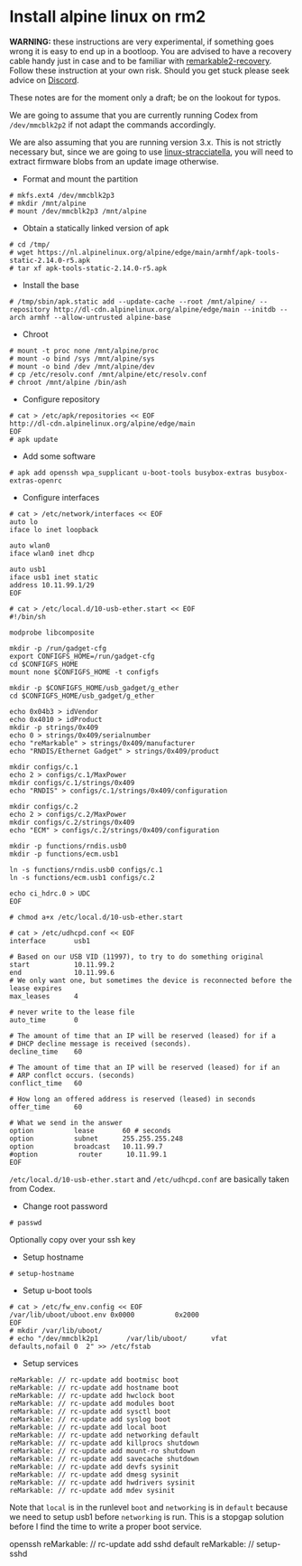 # Install alpine linux on rm2

**WARNING:** these instructions are very experimental, if something goes wrong
it is easy to end up in a bootloop. You are advised to have a recovery cable
handy just in case and to be familiar with
[remarkable2-recovery](https://github.com/ddvk/remarkable2-recovery).
Follow these instruction at your own risk.
Should you get stuck please seek advice on
[Discord](https://discord.com/channels/385916768696139794/385922887812513823).

These notes are for the moment only a draft; be on the lookout for typos.

We are going to assume that you are currently running Codex from
`/dev/mmcblk2p2` if not adapt the commands accordingly. 

We are also assuming that you are running version 3.x. This is not strictly
necessary but, since we are going to use
[linux-stracciatella](https://github.com/Etn40ff/linux-remarkable), you will need
to extract firmware blobs from an update image otherwise.

- Format and mount the partition
```
# mkfs.ext4 /dev/mmcblk2p3
# mkdir /mnt/alpine
# mount /dev/mmcblk2p3 /mnt/alpine
```

- Obtain a statically linked version of apk
```
# cd /tmp/
# wget https://nl.alpinelinux.org/alpine/edge/main/armhf/apk-tools-static-2.14.0-r5.apk
# tar xf apk-tools-static-2.14.0-r5.apk
```

- Install the base
```
# /tmp/sbin/apk.static add --update-cache --root /mnt/alpine/ --repository http://dl-cdn.alpinelinux.org/alpine/edge/main --initdb --arch armhf --allow-untrusted alpine-base 
```

- Chroot
```
# mount -t proc none /mnt/alpine/proc
# mount -o bind /sys /mnt/alpine/sys
# mount -o bind /dev /mnt/alpine/dev
# cp /etc/resolv.conf /mnt/alpine/etc/resolv.conf
# chroot /mnt/alpine /bin/ash
```

- Configure repository
```
# cat > /etc/apk/repositories << EOF
http://dl-cdn.alpinelinux.org/alpine/edge/main
EOF
# apk update
```

- Add some software
```
# apk add openssh wpa_supplicant u-boot-tools busybox-extras busybox-extras-openrc
```

- Configure interfaces
```
# cat > /etc/network/interfaces << EOF
auto lo
iface lo inet loopback

auto wlan0
iface wlan0 inet dhcp

auto usb1
iface usb1 inet static
address 10.11.99.1/29
EOF

# cat > /etc/local.d/10-usb-ether.start << EOF
#!/bin/sh

modprobe libcomposite

mkdir -p /run/gadget-cfg
export CONFIGFS_HOME=/run/gadget-cfg
cd $CONFIGFS_HOME
mount none $CONFIGFS_HOME -t configfs

mkdir -p $CONFIGFS_HOME/usb_gadget/g_ether
cd $CONFIGFS_HOME/usb_gadget/g_ether

echo 0x04b3 > idVendor
echo 0x4010 > idProduct
mkdir -p strings/0x409
echo 0 > strings/0x409/serialnumber
echo "reMarkable" > strings/0x409/manufacturer
echo "RNDIS/Ethernet Gadget" > strings/0x409/product

mkdir configs/c.1
echo 2 > configs/c.1/MaxPower
mkdir configs/c.1/strings/0x409
echo "RNDIS" > configs/c.1/strings/0x409/configuration

mkdir configs/c.2
echo 2 > configs/c.2/MaxPower
mkdir configs/c.2/strings/0x409
echo "ECM" > configs/c.2/strings/0x409/configuration

mkdir -p functions/rndis.usb0
mkdir -p functions/ecm.usb1

ln -s functions/rndis.usb0 configs/c.1
ln -s functions/ecm.usb1 configs/c.2

echo ci_hdrc.0 > UDC
EOF

# chmod a+x /etc/local.d/10-usb-ether.start

# cat > /etc/udhcpd.conf << EOF
interface       usb1

# Based on our USB VID (11997), to try to do something original
start           10.11.99.2
end             10.11.99.6
# We only want one, but sometimes the device is reconnected before the lease expires
max_leases      4

# never write to the lease file
auto_time       0

# The amount of time that an IP will be reserved (leased) for if a
# DHCP decline message is received (seconds).
decline_time    60

# The amount of time that an IP will be reserved (leased) for if an
# ARP conflct occurs. (seconds)
conflict_time   60

# How long an offered address is reserved (leased) in seconds
offer_time      60

# What we send in the answer
option          lease       60 # seconds
option          subnet      255.255.255.248
option          broadcast   10.11.99.7
#option          router      10.11.99.1
EOF
```
`/etc/local.d/10-usb-ether.start` and `/etc/udhcpd.conf` are basically taken from Codex. 


- Change root password
```
# passwd
```
Optionally copy over your ssh key

- Setup hostname
```
# setup-hostname
```

- Setup u-boot tools
```
# cat > /etc/fw_env.config << EOF
/var/lib/uboot/uboot.env 0x0000          0x2000
EOF
# mkdir /var/lib/uboot/
# echo "/dev/mmcblk2p1       /var/lib/uboot/      vfat       defaults,nofail 0  2" >> /etc/fstab
```




- Setup services
```
reMarkable: // rc-update add bootmisc boot
reMarkable: // rc-update add hostname boot
reMarkable: // rc-update add hwclock boot
reMarkable: // rc-update add modules boot
reMarkable: // rc-update add sysctl boot
reMarkable: // rc-update add syslog boot
reMarkable: // rc-update add local boot
reMarkable: // rc-update add networking default
reMarkable: // rc-update add killprocs shutdown
reMarkable: // rc-update add mount-ro shutdown
reMarkable: // rc-update add savecache shutdown
reMarkable: // rc-update add devfs sysinit
reMarkable: // rc-update add dmesg sysinit
reMarkable: // rc-update add hwdrivers sysinit
reMarkable: // rc-update add mdev sysinit
```
Note that `local` is in the runlevel `boot` and `networking` is in `default`
because we need to setup usb1 before `networking` is run. This is a
stopgap solution before I find the time to write a proper boot service.


openssh
reMarkable: // rc-update add sshd default
reMarkable: // setup-sshd

